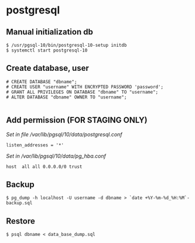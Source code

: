 # postgresql

## Manual initialization db

```console
$ /usr/pgsql-10/bin/postgresql-10-setup initdb
$ systemctl start postgresql-10
```

## Create database, user

```console
# CREATE DATABASE "dbname";
# CREATE USER "username" WITH ENCRYPTED PASSWORD 'password';
# GRANT ALL PRIVILEGES ON DATABASE "dbname" TO "username";
# ALTER DATABASE "dbname" OWNER TO "username";


```

## Add permission (FOR STAGING ONLY)

*Set in file /var/lib/pgsql/10/data/postgresql.conf*
```code
listen_addresses = '*'
```

*Set in /var/lib/pgsql/10/data/pg_hba.conf*
```code
host  all all 0.0.0.0/0 trust
```

## Backup

```code
$ pg_dump -h localhost -U username -d dbname > `date +%Y-%m-%d_%H:%M`-backup.sql
```

## Restore

```code
$ psql dbname < data_base_dump.sql
```
